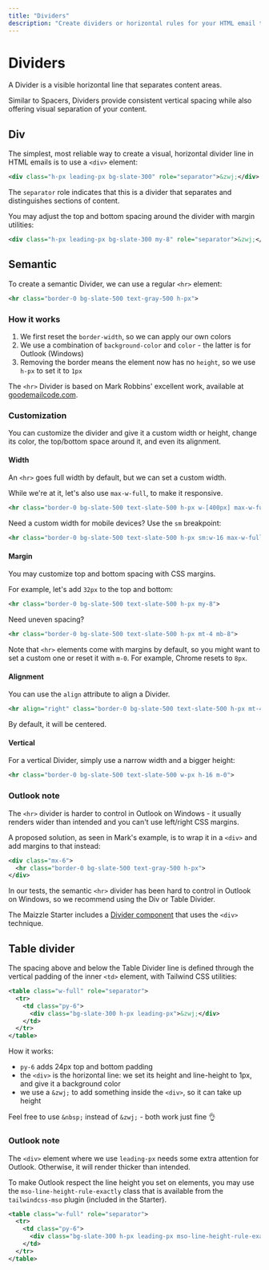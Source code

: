 ```yaml
---
title: "Dividers"
description: "Create dividers or horizontal rules for your HTML email template in Maizzle."
---
```


# Dividers

A Divider is a visible horizontal line that separates content areas.

Similar to Spacers, Dividers provide consistent vertical spacing while also offering visual separation of your content.

## Div

The simplest, most reliable way to create a visual, horizontal divider line in HTML emails is to use a `<div>` element:

```xml [src/templates/example.html]
<div class="h-px leading-px bg-slate-300" role="separator">&zwj;</div>
```

The `separator` role indicates that this is a divider that separates and distinguishes sections of content.

You may adjust the top and bottom spacing around the divider with margin utilities:

```xml [src/templates/example.html]
<div class="h-px leading-px bg-slate-300 my-8" role="separator">&zwj;</div>
```

## Semantic

To create a semantic Divider, we can use a regular `<hr>` element:

```xml [src/templates/example.html]
<hr class="border-0 bg-slate-500 text-gray-500 h-px">
```

### How it works

1. We first reset the `border-width`, so we can apply our own colors
2. We use a combination of `background-color` and `color` - the latter is for Outlook (Windows)
3. Removing the border means the element now has no `height`, so we use `h-px` to set it to `1px`

The `<hr>` Divider is based on Mark Robbins' excellent work, available at [goodemailcode.com](https://www.goodemailcode.com/email-code/hr).

### Customization

You can customize the divider and give it a custom width or height, change its color, the top/bottom space around it, and even its alignment.

#### Width

An `<hr>` goes full width by default, but we can set a custom width.

While we're at it, let's also use `max-w-full`, to make it responsive.

```xml [src/templates/example.html]
<hr class="border-0 bg-slate-500 text-slate-500 h-px w-[400px] max-w-full">
```

Need a custom width for mobile devices? Use the `sm` breakpoint:

```xml [src/templates/example.html]
<hr class="border-0 bg-slate-500 text-slate-500 h-px sm:w-16 max-w-full">
```

#### Margin

You may customize top and bottom spacing with CSS margins.

For example, let's add `32px` to the top and bottom:

```xml [src/templates/example.html]
<hr class="border-0 bg-slate-500 text-slate-500 h-px my-8">
```

Need uneven spacing?

```xml [src/templates/example.html]
<hr class="border-0 bg-slate-500 text-slate-500 h-px mt-4 mb-8">
```

<Alert>Note that `<hr>` elements come with margins by default, so you might want to set a custom one or reset it with `m-0`. For example, Chrome resets to `8px`.</Alert>

#### Alignment

You can use the `align` attribute to align a Divider.

```xml [src/templates/example.html]
<hr align="right" class="border-0 bg-slate-500 text-slate-500 h-px mt-4 mb-8">
```

By default, it will be centered.

#### Vertical

For a vertical Divider, simply use a narrow width and a bigger height:

```xml [src/templates/example.html]
<hr class="border-0 bg-slate-500 text-slate-500 w-px h-16 m-0">
```

### Outlook note

The `<hr>` divider is harder to control in Outlook on Windows - it usually renders wider than intended and you can't use left/right CSS margins.

A proposed solution, as seen in Mark's example, is to wrap it in a `<div>` and add margins to that instead:

```xml [src/templates/example.html]
<div class="mx-6">
  <hr class="border-0 bg-slate-500 text-gray-500 h-px">
</div>
```

In our tests, the semantic `<hr>` divider has been hard to control in Outlook on Windows, so we recommend using the Div or Table Divider.

The Maizzle Starter includes a [Divider component](/docs/components/divider) that uses the `<div>` technique.

## Table divider

The spacing above and below the Table Divider line is defined through the vertical padding of the inner `<td>` element, with Tailwind CSS utilities:

```xml [src/templates/example.html]
<table class="w-full" role="separator">
  <tr>
    <td class="py-6">
      <div class="bg-slate-300 h-px leading-px">&zwj;</div>
    </td>
  </tr>
</table>
```

How it works:

- `py-6` adds 24px top and bottom padding
- the `<div>` is the horizontal line: we set its height and line-height to 1px, and give it a background color
- we use a `&zwj;` to add something inside the `<div>`, so it can take up height

Feel free to use `&nbsp;` instead of `&zwj;` - both work just fine 👌

### Outlook note

The `<div>` element where we use `leading-px` needs some extra attention for Outlook. Otherwise, it will render thicker than intended.

To make Outlook respect the line height you set on elements, you may use the `mso-line-height-rule-exactly` class that is available from the `tailwindcss-mso` plugin (included in the Starter).

```xml [src/templates/example.html]
<table class="w-full" role="separator">
  <tr>
    <td class="py-6">
      <div class="bg-slate-300 h-px leading-px mso-line-height-rule-exactly">&zwj;</div>
    </td>
  </tr>
</table>
```
